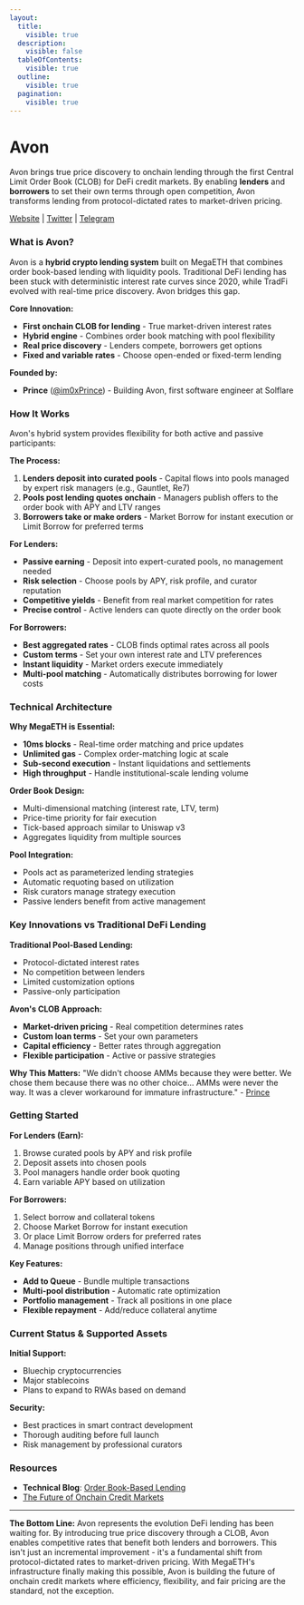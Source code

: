 ```yaml
---
layout:
  title:
    visible: true
  description:
    visible: false
  tableOfContents:
    visible: true
  outline:
    visible: true
  pagination:
    visible: true
---
```


# Avon

Avon brings true price discovery to onchain lending through the first Central Limit Order Book (CLOB) for DeFi credit markets. By enabling **lenders** and **borrowers** to set their own terms through open competition, Avon transforms lending from protocol-dictated rates to market-driven pricing.

[Website](https://www.avon.xyz/) | [Twitter](https://x.com/avon_xyz) | [Telegram](https://t.me/avon_xyz)

### What is Avon?

Avon is a **hybrid crypto lending system** built on MegaETH that combines order book-based lending with liquidity pools. Traditional DeFi lending has been stuck with deterministic interest rate curves since 2020, while TradFi evolved with real-time price discovery. Avon bridges this gap.

**Core Innovation:**

* **First onchain CLOB for lending** - True market-driven interest rates
* **Hybrid engine** - Combines order book matching with pool flexibility
* **Real price discovery** - Lenders compete, borrowers get options
* **Fixed and variable rates** - Choose open-ended or fixed-term lending

**Founded by:**

* **Prince** ([@im0xPrince](https://x.com/im0xPrince)) - Building Avon, first software engineer at Solflare

### How It Works

Avon's hybrid system provides flexibility for both active and passive participants:

**The Process:**

1. **Lenders deposit into curated pools** - Capital flows into pools managed by expert risk managers (e.g., Gauntlet, Re7)
2. **Pools post lending quotes onchain** - Managers publish offers to the order book with APY and LTV ranges
3. **Borrowers take or make orders** - Market Borrow for instant execution or Limit Borrow for preferred terms

**For Lenders:**

* **Passive earning** - Deposit into expert-curated pools, no management needed
* **Risk selection** - Choose pools by APY, risk profile, and curator reputation
* **Competitive yields** - Benefit from real market competition for rates
* **Precise control** - Active lenders can quote directly on the order book

**For Borrowers:**

* **Best aggregated rates** - CLOB finds optimal rates across all pools
* **Custom terms** - Set your own interest rate and LTV preferences
* **Instant liquidity** - Market orders execute immediately
* **Multi-pool matching** - Automatically distributes borrowing for lower costs

### Technical Architecture

**Why MegaETH is Essential:**

* **10ms blocks** - Real-time order matching and price updates
* **Unlimited gas** - Complex order-matching logic at scale
* **Sub-second execution** - Instant liquidations and settlements
* **High throughput** - Handle institutional-scale lending volume

**Order Book Design:**

* Multi-dimensional matching (interest rate, LTV, term)
* Price-time priority for fair execution
* Tick-based approach similar to Uniswap v3
* Aggregates liquidity from multiple sources

**Pool Integration:**

* Pools act as parameterized lending strategies
* Automatic requoting based on utilization
* Risk curators manage strategy execution
* Passive lenders benefit from active management

### Key Innovations vs Traditional DeFi Lending

**Traditional Pool-Based Lending:**

* Protocol-dictated interest rates
* No competition between lenders
* Limited customization options
* Passive-only participation

**Avon's CLOB Approach:**

* **Market-driven pricing** - Real competition determines rates
* **Custom loan terms** - Set your own parameters
* **Capital efficiency** - Better rates through aggregation
* **Flexible participation** - Active or passive strategies

**Why This Matters:** "We didn't choose AMMs because they were better. We chose them because there was no other choice... AMMs were never the way. It was a clever workaround for immature infrastructure." - [Prince](https://x.com/im0xPrince/status/1927345100050301081)

### Getting Started

**For Lenders (Earn):**

1. Browse curated pools by APY and risk profile
2. Deposit assets into chosen pools
3. Pool managers handle order book quoting
4. Earn variable APY based on utilization

**For Borrowers:**

1. Select borrow and collateral tokens
2. Choose Market Borrow for instant execution
3. Or place Limit Borrow orders for preferred rates
4. Manage positions through unified interface

**Key Features:**

* **Add to Queue** - Bundle multiple transactions
* **Multi-pool distribution** - Automatic rate optimization
* **Portfolio management** - Track all positions in one place
* **Flexible repayment** - Add/reduce collateral anytime

### Current Status & Supported Assets

**Initial Support:**

* Bluechip cryptocurrencies
* Major stablecoins
* Plans to expand to RWAs based on demand

**Security:**

* Best practices in smart contract development
* Thorough auditing before full launch
* Risk management by professional curators

### Resources

* **Technical Blog**: [Order Book-Based Lending](https://www.bedlamresear.ch/posts/ob-lending)
* [The Future of Onchain Credit Markets](https://x.com/avon_xyz/status/1887169777204166731)

***

**The Bottom Line:** Avon represents the evolution DeFi lending has been waiting for. By introducing true price discovery through a CLOB, Avon enables competitive rates that benefit both lenders and borrowers. This isn't just an incremental improvement - it's a fundamental shift from protocol-dictated rates to market-driven pricing. With MegaETH's infrastructure finally making this possible, Avon is building the future of onchain credit markets where efficiency, flexibility, and fair pricing are the standard, not the exception.
